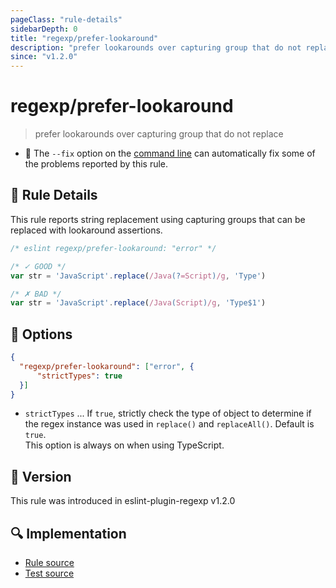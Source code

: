 ```yaml
---
pageClass: "rule-details"
sidebarDepth: 0
title: "regexp/prefer-lookaround"
description: "prefer lookarounds over capturing group that do not replace"
since: "v1.2.0"
---
```

# regexp/prefer-lookaround

> prefer lookarounds over capturing group that do not replace

- :wrench: The `--fix` option on the [command line](https://eslint.org/docs/user-guide/command-line-interface#fixing-problems) can automatically fix some of the problems reported by this rule.

## :book: Rule Details

This rule reports string replacement using capturing groups that can be replaced with lookaround assertions.

<eslint-code-block fix>

```js
/* eslint regexp/prefer-lookaround: "error" */

/* ✓ GOOD */
var str = 'JavaScript'.replace(/Java(?=Script)/g, 'Type')

/* ✗ BAD */
var str = 'JavaScript'.replace(/Java(Script)/g, 'Type$1')
```

</eslint-code-block>

## :wrench: Options

```json
{
  "regexp/prefer-lookaround": ["error", {
      "strictTypes": true
  }]
}
```

- `strictTypes` ... If `true`, strictly check the type of object to determine if the regex instance was used in `replace()` and `replaceAll()`. Default is `true`.\
  This option is always on when using TypeScript.

## :rocket: Version

This rule was introduced in eslint-plugin-regexp v1.2.0

## :mag: Implementation

- [Rule source](https://github.com/ota-meshi/eslint-plugin-regexp/blob/master/lib/rules/prefer-lookaround.ts)
- [Test source](https://github.com/ota-meshi/eslint-plugin-regexp/blob/master/tests/lib/rules/prefer-lookaround.ts)
